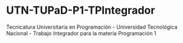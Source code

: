 # UTN-TUPaD-P1-TPIntegrador
Tecnicatura Universitaria en Programación - Universidad Tecnológica Nacional - Trabajo Integrador para la materia Programación 1
